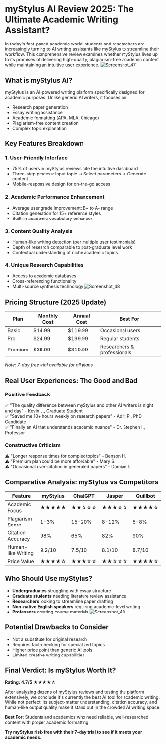 # myStylus AI Review 2025: The Ultimate Academic Writing Assistant?
In today's fast-paced academic world, students and researchers are increasingly turning to AI writing assistants like myStylus to streamline their workflow. This comprehensive review examines whether myStylus lives up to its promises of delivering high-quality, plagiarism-free academic content while maintaining an intuitive user experience.
![Screenshot_47](https://github.com/user-attachments/assets/247451df-f91f-43fd-a7bc-6c08565b3d01)

## **What is myStylus AI?**
myStylus is an AI-powered writing platform specifically designed for academic purposes. Unlike generic AI writers, it focuses on:
- Research paper generation
- Essay writing assistance
- Academic formatting (APA, MLA, Chicago)
- Plagiarism-free content creation
- Complex topic explanation

## **Key Features Breakdown**

### **1. User-Friendly Interface**
- 75% of users in myStylus reviews cite the intuitive dashboard
- Three-step process: Input topic → Select parameters → Generate content
- Mobile-responsive design for on-the-go access

### **2. Academic Performance Enhancement**
- Average user grade improvement: B+ to A- range
- Citation generation for 15+ reference styles
- Built-in academic vocabulary enhancer

### **3. Content Quality Analysis**
- Human-like writing detection (per multiple user testimonials)
- Depth of research comparable to post-graduate level work
- Contextual understanding of niche academic topics

### **4. Unique Research Capabilities**
- Access to academic databases
- Cross-referencing functionality
- Multi-source synthesis technology
![Screenshot_48](https://github.com/user-attachments/assets/c8536504-27d3-4d13-ba5b-b34e4531546a)

## **Pricing Structure (2025 Update)**
| Plan | Monthly Cost | Annual Cost | Best For |
|------|------------|------------|---------|
| Basic | $14.99 | $119.99 | Occasional users |
| Pro | $24.99 | $199.99 | Regular students |
| Premium | $39.99 | $319.99 | Researchers & professionals |

*Note: 7-day free trial available for all plans*

## **Real User Experiences: The Good and Bad**

### **Positive Feedback**
✅ "The quality difference between myStylus and other AI writers is night and day" - Kevin L., Graduate Student  
✅ "Saved me 10+ hours weekly on research papers" - Aditi P., PhD Candidate  
✅ "Finally an AI that understands academic nuance" - Dr. Stephen I., Professor  

### **Constructive Criticism**
⚠ "Longer response times for complex topics" - Benson H.  
⚠ "Premium plan could be more affordable" - Mary S.  
⚠ "Occasional over-citation in generated papers" - Damian I.

## **Comparative Analysis: myStylus vs Competitors**

| Feature | myStylus | ChatGPT | Jasper | Quillbot |
|---------|---------|---------|--------|---------|
| Academic Focus | ★★★★★ | ★★☆☆☆ | ★★★☆☆ | ★★★★☆ |
| Plagiarism Score | 1-3% | 15-20% | 8-12% | 5-8% |
| Citation Accuracy | 98% | 65% | 82% | 90% |
| Human-like Writing | 9.2/10 | 7.5/10 | 8.1/10 | 8.7/10 |
| Price Value | ★★★★☆ | ★★★☆☆ | ★★☆☆☆ | ★★★★☆ |

## **Who Should Use myStylus?**
- **Undergraduates** struggling with essay structure
- **Graduate students** needing literature review assistance
- **Researchers** looking to streamline paper drafting
- **Non-native English speakers** requiring academic-level writing
- **Professors** creating course materials
![Screenshot_49](https://github.com/user-attachments/assets/212501d8-4933-4e5c-8d27-953237527a7c)

## **Potential Drawbacks to Consider**
- Not a substitute for original research
- Requires fact-checking for specialized topics
- Higher price point than generic AI tools
- Limited creative writing capabilities

## **Final Verdict: Is myStylus Worth It?**
**Rating: 4.7/5 ★★★★☆**

After analyzing dozens of myStylus reviews and testing the platform extensively, we conclude it's currently the best AI tool for academic writing. While not perfect, its subject-matter understanding, citation accuracy, and human-like output quality make it stand out in the crowded AI writing space.

**Best For:** Students and academics who need reliable, well-researched content with proper academic formatting.

**Try myStylus risk-free with their 7-day trial to see if it meets your academic needs.**

